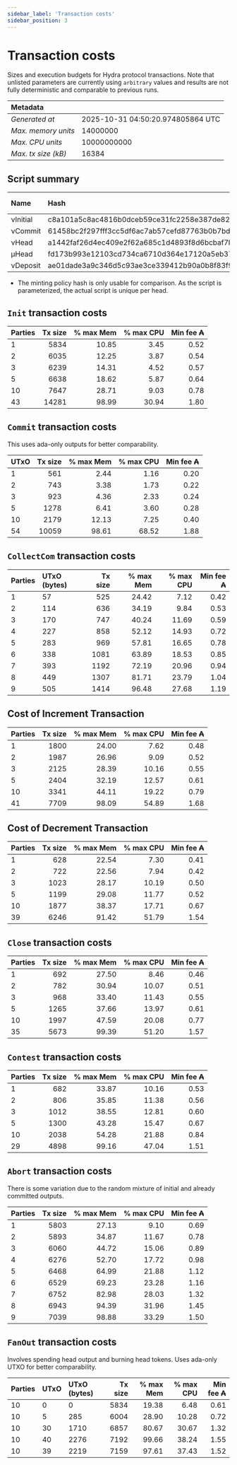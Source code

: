```yaml
--- 
sidebar_label: 'Transaction costs' 
sidebar_position: 3 
--- 
```


# Transaction costs 

Sizes and execution budgets for Hydra protocol transactions. Note that unlisted parameters are currently using `arbitrary` values and results are not fully deterministic and comparable to previous runs.

| Metadata | |
| :--- | :--- |
| _Generated at_ | 2025-10-31 04:50:20.974805864 UTC |
| _Max. memory units_ | 14000000 |
| _Max. CPU units_ | 10000000000 |
| _Max. tx size (kB)_ | 16384 |

## Script summary

| Name   | Hash | Size (Bytes) 
| :----- | :--- | -----------: 
| νInitial | c8a101a5c8ac4816b0dceb59ce31fc2258e387de828f02961d2f2045 | 2652 | 
| νCommit | 61458bc2f297fff3cc5df6ac7ab57cefd87763b0b7bd722146a1035c | 685 | 
| νHead | a1442faf26d4ec409e2f62a685c1d4893f8d6bcbaf7bcb59d6fa1340 | 14599 | 
| μHead | fd173b993e12103cd734ca6710d364e17120a5eb37a224c64ab2b188* | 5284 | 
| νDeposit | ae01dade3a9c346d5c93ae3ce339412b90a0b8f83f94ec6baa24e30c | 1102 | 

* The minting policy hash is only usable for comparison. As the script is parameterized, the actual script is unique per head.

## `Init` transaction costs

| Parties | Tx size | % max Mem | % max CPU | Min fee ₳ |
| :------ | ------: | --------: | --------: | --------: |
| 1| 5834 | 10.85 | 3.45 | 0.52 |
| 2| 6035 | 12.25 | 3.87 | 0.54 |
| 3| 6239 | 14.31 | 4.52 | 0.57 |
| 5| 6638 | 18.62 | 5.87 | 0.64 |
| 10| 7647 | 28.71 | 9.03 | 0.78 |
| 43| 14281 | 98.99 | 30.94 | 1.80 |


## `Commit` transaction costs
 This uses ada-only outputs for better comparability.

| UTxO | Tx size | % max Mem | % max CPU | Min fee ₳ |
| :--- | ------: | --------: | --------: | --------: |
| 1| 561 | 2.44 | 1.16 | 0.20 |
| 2| 743 | 3.38 | 1.73 | 0.22 |
| 3| 923 | 4.36 | 2.33 | 0.24 |
| 5| 1278 | 6.41 | 3.60 | 0.28 |
| 10| 2179 | 12.13 | 7.25 | 0.40 |
| 54| 10059 | 98.61 | 68.52 | 1.88 |


## `CollectCom` transaction costs

| Parties | UTxO (bytes) |Tx size | % max Mem | % max CPU | Min fee ₳ |
| :------ | :----------- |------: | --------: | --------: | --------: |
| 1 | 57 | 525 | 24.42 | 7.12 | 0.42 |
| 2 | 114 | 636 | 34.19 | 9.84 | 0.53 |
| 3 | 170 | 747 | 40.24 | 11.69 | 0.59 |
| 4 | 227 | 858 | 52.12 | 14.93 | 0.72 |
| 5 | 283 | 969 | 57.81 | 16.65 | 0.78 |
| 6 | 338 | 1081 | 63.89 | 18.53 | 0.85 |
| 7 | 393 | 1192 | 72.19 | 20.96 | 0.94 |
| 8 | 449 | 1307 | 81.71 | 23.79 | 1.04 |
| 9 | 505 | 1414 | 96.48 | 27.68 | 1.19 |


## Cost of Increment Transaction

| Parties | Tx size | % max Mem | % max CPU | Min fee ₳ |
| :------ | ------: | --------: | --------: | --------: |
| 1| 1800 | 24.00 | 7.62 | 0.48 |
| 2| 1987 | 26.96 | 9.09 | 0.52 |
| 3| 2125 | 28.39 | 10.16 | 0.55 |
| 5| 2404 | 32.19 | 12.57 | 0.61 |
| 10| 3341 | 44.11 | 19.22 | 0.79 |
| 41| 7709 | 98.09 | 54.89 | 1.68 |


## Cost of Decrement Transaction

| Parties | Tx size | % max Mem | % max CPU | Min fee ₳ |
| :------ | ------: | --------: | --------: | --------: |
| 1| 628 | 22.54 | 7.30 | 0.41 |
| 2| 722 | 22.56 | 7.94 | 0.42 |
| 3| 1023 | 28.17 | 10.19 | 0.50 |
| 5| 1199 | 29.08 | 11.77 | 0.52 |
| 10| 1877 | 38.37 | 17.71 | 0.67 |
| 39| 6246 | 91.42 | 51.79 | 1.54 |


## `Close` transaction costs

| Parties | Tx size | % max Mem | % max CPU | Min fee ₳ |
| :------ | ------: | --------: | --------: | --------: |
| 1| 692 | 27.50 | 8.46 | 0.46 |
| 2| 782 | 30.94 | 10.07 | 0.51 |
| 3| 968 | 33.40 | 11.43 | 0.55 |
| 5| 1265 | 37.66 | 13.97 | 0.61 |
| 10| 1997 | 47.59 | 20.08 | 0.77 |
| 35| 5673 | 99.39 | 51.20 | 1.57 |


## `Contest` transaction costs

| Parties | Tx size | % max Mem | % max CPU | Min fee ₳ |
| :------ | ------: | --------: | --------: | --------: |
| 1| 682 | 33.87 | 10.16 | 0.53 |
| 2| 806 | 35.85 | 11.38 | 0.56 |
| 3| 1012 | 38.55 | 12.81 | 0.60 |
| 5| 1300 | 43.28 | 15.47 | 0.67 |
| 10| 2038 | 54.28 | 21.88 | 0.84 |
| 29| 4898 | 99.16 | 47.04 | 1.51 |


## `Abort` transaction costs
There is some variation due to the random mixture of initial and already committed outputs.

| Parties | Tx size | % max Mem | % max CPU | Min fee ₳ |
| :------ | ------: | --------: | --------: | --------: |
| 1| 5803 | 27.13 | 9.10 | 0.69 |
| 2| 5893 | 34.87 | 11.67 | 0.78 |
| 3| 6060 | 44.72 | 15.06 | 0.89 |
| 4| 6276 | 52.70 | 17.72 | 0.98 |
| 5| 6468 | 64.99 | 21.88 | 1.12 |
| 6| 6529 | 69.23 | 23.28 | 1.16 |
| 7| 6752 | 82.98 | 28.03 | 1.32 |
| 8| 6943 | 94.39 | 31.96 | 1.45 |
| 9| 7039 | 98.88 | 33.29 | 1.50 |


## `FanOut` transaction costs
Involves spending head output and burning head tokens. Uses ada-only UTXO for better comparability.

| Parties | UTxO  | UTxO (bytes) | Tx size | % max Mem | % max CPU | Min fee ₳ |
| :------ | :---- | :----------- | ------: | --------: | --------: | --------: |
| 10 | 0 | 0 | 5834 | 19.38 | 6.48 | 0.61 |
| 10 | 5 | 285 | 6004 | 28.90 | 10.28 | 0.72 |
| 10 | 30 | 1710 | 6857 | 80.67 | 30.67 | 1.32 |
| 10 | 40 | 2276 | 7192 | 99.66 | 38.24 | 1.55 |
| 10 | 39 | 2219 | 7159 | 97.61 | 37.43 | 1.52 |

